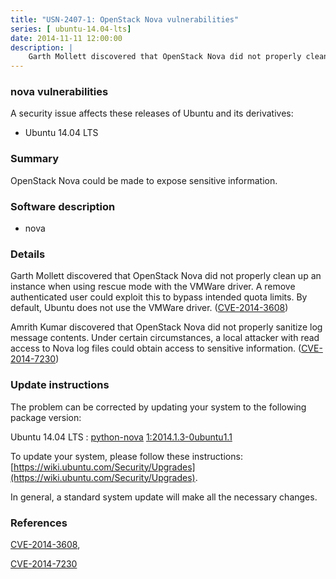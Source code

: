 ```yaml
---
title: "USN-2407-1: OpenStack Nova vulnerabilities"
series: [ ubuntu-14.04-lts]
date: 2014-11-11 12:00:00
description: |
    Garth Mollett discovered that OpenStack Nova did not properly clean up an instance when using rescue mode with the VMWare driver. A remove authenticated user could exploit this to bypass intended quota limits. By default, Ubuntu does not use the VMWare driver. ([CVE-2014-3608](http://people.ubuntu.com/~ubuntu-security/cve/CVE-2014-3608))
--- 
```

 
### nova vulnerabilities

A security issue affects these releases of Ubuntu and its derivatives:

* Ubuntu 14.04 LTS

### Summary

OpenStack Nova could be made to expose sensitive information. 

### Software description

* nova 

### Details

Garth Mollett discovered that OpenStack Nova did not properly clean up an instance when using rescue mode with the VMWare driver. A remove authenticated user could exploit this to bypass intended quota limits. By default, Ubuntu does not use the VMWare driver. ([CVE-2014-3608](http://people.ubuntu.com/~ubuntu-security/cve/CVE-2014-3608))

Amrith Kumar discovered that OpenStack Nova did not properly sanitize log message contents. Under certain circumstances, a local attacker with read access to Nova log files could obtain access to sensitive information. ([CVE-2014-7230](http://people.ubuntu.com/~ubuntu-security/cve/CVE-2014-7230)) 

### Update instructions

The problem can be corrected by updating your system to the following package version:

Ubuntu 14.04 LTS
 : [python-nova](https://launchpad.net/ubuntu/+source/nova) <span> [1:2014.1.3-0ubuntu1.1](https://launchpad.net/ubuntu/+source/nova/1:2014.1.3-0ubuntu1.1) </span> 

To update your system, please follow these instructions: [https://wiki.ubuntu.com/Security/Upgrades](https://wiki.ubuntu.com/Security/Upgrades).

In general, a standard system update will make all the necessary changes. 

### References

 [CVE-2014-3608](http://people.ubuntu.com/~ubuntu-security/cve/CVE-2014-3608), 

 [CVE-2014-7230](http://people.ubuntu.com/~ubuntu-security/cve/CVE-2014-7230)
 
